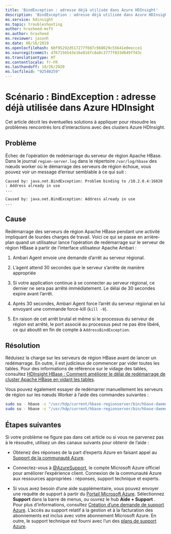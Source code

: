 ```yaml
---
title: 'BindException : adresse déjà utilisée dans Azure HDInsight'
description: 'BindException : adresse déjà utilisée dans Azure HDInsight'
ms.service: hdinsight
ms.topic: troubleshooting
author: hrasheed-msft
ms.author: hrasheed
ms.reviewer: jasonh
ms.date: 08/16/2019
ms.openlocfilehash: 60f95292d517277f607c968629c55641e0eecce1
ms.sourcegitcommit: d767156543e16e816fc8a0c3777f033d649ffd3c
ms.translationtype: HT
ms.contentlocale: fr-FR
ms.lasthandoff: 10/26/2020
ms.locfileid: "92540259"
---
```

# <a name="scenario-bindexception---address-already-in-use-in-azure-hdinsight"></a>Scénario : BindException : adresse déjà utilisée dans Azure HDInsight

Cet article décrit les éventuelles solutions à appliquer pour résoudre les problèmes rencontrés lors d’interactions avec des clusters Azure HDInsight.

## <a name="issue"></a>Problème

Échec de l’opération de redémarrage du serveur de région Apache HBase. Dans le journal `region-server.log` dans le répertoire `/var/log/hbase` des nœuds worker où le démarrage des serveurs de région échoue, vous pouvez voir un message d’erreur semblable à ce qui suit :

```
Caused by: java.net.BindException: Problem binding to /10.2.0.4:16020 : Address already in use
...

Caused by: java.net.BindException: Address already in use
...
```

## <a name="cause"></a>Cause

Redémarrage des serveurs de région Apache HBase pendant une activité impliquant de lourdes charges de travail. Voici ce qui se passe en arrière-plan quand un utilisateur lance l’opération de redémarrage sur le serveur de région HBase à partir de l’interface utilisateur Apache Ambari :

1. Ambari Agent envoie une demande d’arrêt au serveur régional.

1. L’agent attend 30 secondes que le serveur s’arrête de manière appropriée

1. Si votre application continue à se connecter au serveur régional, ce dernier ne sera pas arrêté immédiatement. Le délai de 30 secondes expire avant l’arrêt.

1. Après 30 secondes, Ambari Agent force l’arrêt du serveur régional en lui envoyant une commande force-kill (`kill -9`).

1. En raison de cet arrêt brutal et même si le processus du serveur de région est arrêté, le port associé au processus peut ne pas être libéré, ce qui aboutit en fin de compte à `AddressBindException`.

## <a name="resolution"></a>Résolution

Réduisez la charge sur les serveurs de région HBase avant de lancer un redémarrage. En outre, il est judicieux de commencer par vider toutes les tables. Pour des informations de référence sur le vidage des tables, consultez [HDInsight HBase : Comment améliorer le délai de redémarrage de cluster Apache HBase en vidant les tables](https://web.archive.org/web/20190112153155/https://blogs.msdn.microsoft.com/azuredatalake/2016/09/19/hdinsight-hbase-how-to-improve-hbase-cluster-restart-time-by-flushing-tables/).

Vous pouvez également essayer de redémarrer manuellement les serveurs de région sur les nœuds Worker à l’aide des commandes suivantes :

```bash
sudo su - hbase -c "/usr/hdp/current/hbase-regionserver/bin/hbase-daemon.sh stop regionserver"
sudo su - hbase -c "/usr/hdp/current/hbase-regionserver/bin/hbase-daemon.sh start regionserver"
```

## <a name="next-steps"></a>Étapes suivantes

Si votre problème ne figure pas dans cet article ou si vous ne parvenez pas à le résoudre, utilisez un des canaux suivants pour obtenir de l’aide :

* Obtenez des réponses de la part d’experts Azure en faisant appel au [Support de la communauté Azure](https://azure.microsoft.com/support/community/).

* Connectez-vous à [@AzureSupport](https://twitter.com/azuresupport), le compte Microsoft Azure officiel pour améliorer l’expérience client. Connexion de la communauté Azure aux ressources appropriées : réponses, support technique et experts.

* Si vous avez besoin d’une aide supplémentaire, vous pouvez envoyer une requête de support à partir du [Portail Microsoft Azure](https://portal.azure.com/?#blade/Microsoft_Azure_Support/HelpAndSupportBlade/). Sélectionnez **Support** dans la barre de menus, ou ouvrez le hub **Aide + Support** . Pour plus d’informations, consultez [Création d’une demande de support Azure](../../azure-portal/supportability/how-to-create-azure-support-request.md). L’accès au support relatif à la gestion et à la facturation des abonnements est inclus avec votre abonnement Microsoft Azure. En outre, le support technique est fourni avec l’un des [plans de support Azure](https://azure.microsoft.com/support/plans/).